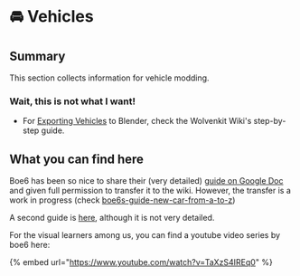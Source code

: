 # 🚘 Vehicles

## Summary

This section collects information for vehicle modding.

### Wait, this is not what I want!

* For [Exporting Vehicles](https://app.gitbook.com/s/-MP_ozZVx2gRZUPXkd4r/modding-community/exporting-vehicles "mention") to Blender, check the Wolvenkit Wiki's step-by-step guide.



## What you can find here

Boe6 has been so nice to share their (very detailed) [guide on Google Doc](https://docs.google.com/document/d/1a5Xvviw_GQxcvbxEwc3GoboaNk0igxlhiyS7ux34sIs/edit?usp=sharing) and given full permission to transfer it to the wiki. However, the transfer is a work in progress (check [boe6s-guide-new-car-from-a-to-z](../../../modding-guides/vehicles/boe6s-guide-new-car-from-a-to-z/ "mention"))

A second guide is [here](https://docs.google.com/document/d/1db16DhXj8xxDnLJryGW6Ge5p39NDrPVRU5Gs6f3YGoI/edit), although it is not very detailed.

For the visual learners among us, you can find a youtube video series by boe6 here:

{% embed url="https://www.youtube.com/watch?v=TaXzS4IREq0" %}

